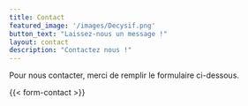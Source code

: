 ```yaml
---
title: Contact
featured_image: '/images/Decysif.png'
button_text: "Laissez-nous un message !"
layout: contact
description: "Contactez nous !"
---
```


Pour nous contacter, merci de remplir le formulaire ci-dessous.

{{< form-contact >}}

